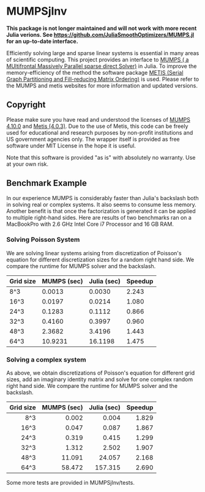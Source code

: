 # MUMPSjInv

**This package is not longer maintained and will not work with more recent Julia verions. See https://github.com/JuliaSmoothOptimizers/MUMPS.jl for an up-to-date interface.**

Efficiently solving large and sparse linear systems is essential in many areas of scientific computing. This project provides an interface to [MUMPS ( a MUltifrontal Massively Parallel sparse direct Solver)](http://mumps.enseeiht.fr/) in Julia. To improve the memory-efficiency of the method the software package  [METIS (Serial Graph Partitioning and Fill-reducing Matrix Ordering)](http://glaros.dtc.umn.edu/gkhome/views/metis) is used. Please refer to the MUMPS and metis websites for more information and updated versions.

## Copyright

Please make sure you have read and understood the licenses of [MUMPS  4.10.0](http://graal.ens-lyon.fr/MUMPS/index.php?page=dwnld)  and [Metis (4.0.3)](http://www.filewatcher.com/m/metis-4.0.3.tar.gz.522624-0.html). Due to the use of Metis, this code can be freely used for educational and research purposes by non-profit institutions and US government agencies only. The wrapper itself is provided as free software under MIT License in the hope it is useful.

Note that this software is provided "as is" with absolutely no warranty. Use at your own risk.


## Benchmark Example

In our experience MUMPS is considerably faster than Julia's backslash both in  solving real or complex systems. It also seems to consume less memory. Another benefit is that once the factorization is generated it can be applied to multiple right-hand sides. Here are results of two benchmarks ran on a MacBookPro with 2.6 GHz Intel Core i7 Processor and 16 GB RAM.

### Solving Poisson System
We are solving linear systems arising from discretization of Poisson's equation for different discretization sizes for a random right hand side. We compare the runtime for MUMPS solver and the backslash. 

| Grid size | MUMPS (sec) | Julia (sec) | Speedup|
| --------- | ------------|-------------|--------|
| 8^3  		|   0.0013    | 0.0030      | 2.243  |
| 16^3 		|   0.0197    | 0.0214      | 1.080  |
| 24^3 		|   0.1283    | 0.1112      | 0.866  |
| 32^3 		|   0.4160    | 0.3997      | 0.960  |
| 48^3 		|   2.3682    | 3.4196      | 1.443  |
| 64^3 		|   10.9231   | 16.1198     | 1.475  |

### Solving a complex system
As above, we obtain  discretizations of Poisson's equation for different grid sizes,  add an imaginary identity matrix and solve for one complex random right hand side. We compare the runtime for MUMPS solver and the backslash. 

| Grid size | MUMPS (sec) | Julia (sec) | Speedup|
|----------:|------------:|------------:|-------:|
| 8^3  		| 0.002       |   0.004     | 1.829  |
| 16^3 		| 0.047       |   0.087     | 1.867  |
| 24^3 		| 0.319       |   0.415     | 1.299  |
| 32^3 		| 1.312       |   2.502     | 1.907  |
| 48^3 		|11.091       |  24.057     | 2.168  |
| 64^3 		|58.472       | 157.315     | 2.690  |

Some more tests are provided in MUMPSjInv/tests. 






